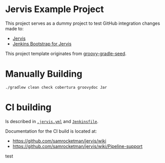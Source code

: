 # Jervis Example Project

This project serves as a dummy project to test GitHub integration changes made
to:

- [Jervis][jervis]
- [Jenkins Bootstrap for Jervis][bootstrap]

This project template originates from [groovy-gradle-seed][kata-seed].

# Manually Building

    ./gradlew clean check cobertura groovydoc Jar

# CI building

Is described in [`.jervis.yml`](.jervis.yml) and [`Jenkinsfile`](Jenkinsfile).

Documentation for the CI build is located at:

- https://github.com/samrocketman/jervis/wiki
- https://github.com/samrocketman/jervis/wiki/Pipeline-support

[bootstrap]: https://github.com/samrocketman/jenkins-bootstrap-jervis
[jervis]: https://github.com/samrocketman/jervis
[kata-seed]: https://github.com/kata-seeds/groovy-gradle-seed
test
